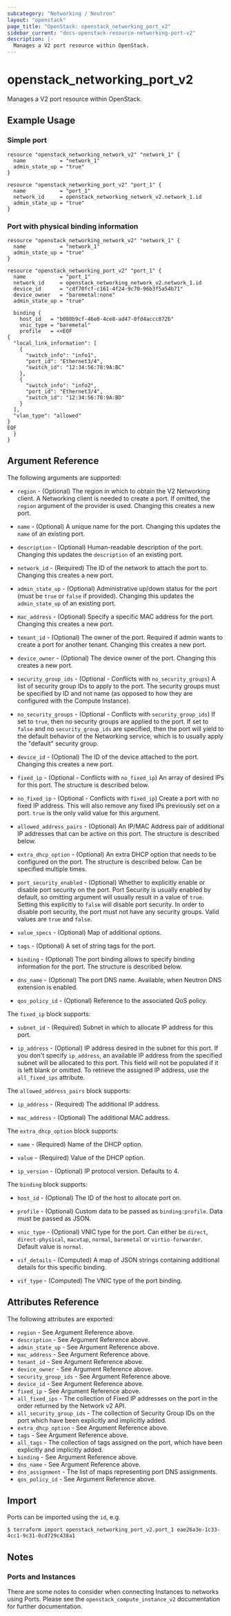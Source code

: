 ```yaml
---
subcategory: "Networking / Neutron"
layout: "openstack"
page_title: "OpenStack: openstack_networking_port_v2"
sidebar_current: "docs-openstack-resource-networking-port-v2"
description: |-
  Manages a V2 port resource within OpenStack.
---
```


# openstack\_networking\_port\_v2

Manages a V2 port resource within OpenStack.

## Example Usage

### Simple port

```hcl
resource "openstack_networking_network_v2" "network_1" {
  name           = "network_1"
  admin_state_up = "true"
}

resource "openstack_networking_port_v2" "port_1" {
  name           = "port_1"
  network_id     = openstack_networking_network_v2.network_1.id
  admin_state_up = "true"
}
```

### Port with physical binding information

```hcl
resource "openstack_networking_network_v2" "network_1" {
  name           = "network_1"
  admin_state_up = "true"
}

resource "openstack_networking_port_v2" "port_1" {
  name           = "port_1"
  network_id     = openstack_networking_network_v2.network_1.id
  device_id      = "cdf70fcf-c161-4f24-9c70-96b3f5a54b71"
  device_owner   = "baremetal:none"
  admin_state_up = "true"

  binding {
    host_id   = "b080b9cf-46e0-4ce8-ad47-0fd4accc872b"
    vnic_type = "baremetal"
    profile   = <<EOF
{
  "local_link_information": [
    {
      "switch_info": "info1",
      "port_id": "Ethernet3/4",
      "switch_id": "12:34:56:78:9A:BC"
    },
    {
      "switch_info": "info2",
      "port_id": "Ethernet3/4",
      "switch_id": "12:34:56:78:9A:BD"
    }
  ],
  "vlan_type": "allowed"
}
EOF
  }
}
```

## Argument Reference

The following arguments are supported:

* `region` - (Optional) The region in which to obtain the V2 Networking client.
    A Networking client is needed to create a port. If omitted, the
    `region` argument of the provider is used. Changing this creates a new
    port.

* `name` - (Optional) A unique name for the port. Changing this
    updates the `name` of an existing port.

* `description` - (Optional) Human-readable description of the port. Changing
    this updates the `description` of an existing port.

* `network_id` - (Required) The ID of the network to attach the port to. Changing
    this creates a new port.

* `admin_state_up` - (Optional) Administrative up/down status for the port
    (must be `true` or `false` if provided). Changing this updates the
    `admin_state_up` of an existing port.

* `mac_address` - (Optional) Specify a specific MAC address for the port. Changing
    this creates a new port.

* `tenant_id` - (Optional) The owner of the port. Required if admin wants
    to create a port for another tenant. Changing this creates a new port.

* `device_owner` - (Optional) The device owner of the port. Changing this creates
    a new port.

* `security_group_ids` - (Optional - Conflicts with `no_security_groups`) A list
    of security group IDs to apply to the port. The security groups must be
    specified by ID and not name (as opposed to how they are configured with
    the Compute Instance).

* `no_security_groups` - (Optional - Conflicts with `security_group_ids`) If set to
    `true`, then no security groups are applied to the port. If set to `false` and
    no `security_group_ids` are specified, then the port will yield to the default
    behavior of the Networking service, which is to usually apply the "default"
    security group.

* `device_id` - (Optional) The ID of the device attached to the port. Changing this
    creates a new port.

* `fixed_ip` - (Optional - Conflicts with `no_fixed_ip`) An array of desired IPs for
    this port. The structure is described below.

* `no_fixed_ip` - (Optional - Conflicts with `fixed_ip`) Create a port with no fixed
    IP address. This will also remove any fixed IPs previously set on a port. `true`
    is the only valid value for this argument.

* `allowed_address_pairs` - (Optional) An IP/MAC Address pair of additional IP
    addresses that can be active on this port. The structure is described
    below.

* `extra_dhcp_option` - (Optional) An extra DHCP option that needs to be configured
    on the port. The structure is described below. Can be specified multiple
    times.

* `port_security_enabled` - (Optional) Whether to explicitly enable or disable
  port security on the port. Port Security is usually enabled by default, so
  omitting argument will usually result in a value of `true`. Setting this
  explicitly to `false` will disable port security. In order to disable port
  security, the port must not have any security groups. Valid values are `true`
  and `false`.

* `value_specs` - (Optional) Map of additional options.

* `tags` - (Optional) A set of string tags for the port.

* `binding` - (Optional) The port binding allows to specify binding information
    for the port. The structure is described below.

* `dns_name` - (Optional) The port DNS name. Available, when Neutron DNS extension
    is enabled.
    
* `qos_policy_id` - (Optional) Reference to the associated QoS policy.

The `fixed_ip` block supports:

* `subnet_id` - (Required) Subnet in which to allocate IP address for
this port.

* `ip_address` - (Optional) IP address desired in the subnet for this port. If
you don't specify `ip_address`, an available IP address from the specified
subnet will be allocated to this port. This field will not be populated if it
is left blank or omitted. To retrieve the assigned IP address, use the
`all_fixed_ips` attribute.

The `allowed_address_pairs` block supports:

* `ip_address` - (Required) The additional IP address.

* `mac_address` - (Optional) The additional MAC address.

The `extra_dhcp_option` block supports:

* `name` - (Required) Name of the DHCP option.

* `value` - (Required) Value of the DHCP option.

* `ip_version` - (Optional) IP protocol version. Defaults to 4.

The `binding` block supports:

* `host_id` - (Optional) The ID of the host to allocate port on.

* `profile` - (Optional) Custom data to be passed as `binding:profile`. Data
    must be passed as JSON.

* `vnic_type` - (Optional) VNIC type for the port. Can either be `direct`,
    `direct-physical`, `macvtap`, `normal`, `baremetal` or `virtio-forwarder`.
    Default value is `normal`.

* `vif_details` - (Computed) A map of JSON strings containing additional
    details for this specific binding.

* `vif_type` - (Computed) The VNIC type of the port binding.

## Attributes Reference

The following attributes are exported:

* `region` - See Argument Reference above.
* `description` - See Argument Reference above.
* `admin_state_up` - See Argument Reference above.
* `mac_address` - See Argument Reference above.
* `tenant_id` - See Argument Reference above.
* `device_owner` - See Argument Reference above.
* `security_group_ids` - See Argument Reference above.
* `device_id` - See Argument Reference above.
* `fixed_ip` - See Argument Reference above.
* `all_fixed_ips` - The collection of Fixed IP addresses on the port in the
  order returned by the Network v2 API.
* `all_security_group_ids` - The collection of Security Group IDs on the port
  which have been explicitly and implicitly added.
* `extra_dhcp_option` - See Argument Reference above.
* `tags` - See Argument Reference above.
* `all_tags` - The collection of tags assigned on the port, which have been
  explicitly and implicitly added.
* `binding` - See Argument Reference above.
* `dns_name` - See Argument Reference above.
* `dns_assignment` - The list of maps representing port DNS assignments.
* `qos_policy_id` - See Argument Reference above.

## Import

Ports can be imported using the `id`, e.g.

```
$ terraform import openstack_networking_port_v2.port_1 eae26a3e-1c33-4cc1-9c31-0cd729c438a1
```

## Notes

### Ports and Instances

There are some notes to consider when connecting Instances to networks using
Ports. Please see the `openstack_compute_instance_v2` documentation for further
documentation.

